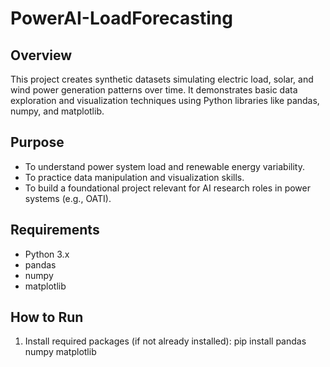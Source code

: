 # PowerAI-LoadForecasting
## Overview
This project creates synthetic datasets simulating electric load, solar, and wind power generation patterns over time. It demonstrates basic data exploration and visualization techniques using Python libraries like pandas, numpy, and matplotlib.

## Purpose
- To understand power system load and renewable energy variability.
- To practice data manipulation and visualization skills.
- To build a foundational project relevant for AI research roles in power systems (e.g., OATI).

## Requirements
- Python 3.x
- pandas
- numpy
- matplotlib

## How to Run
1. Install required packages (if not already installed):
   pip install pandas numpy matplotlib

